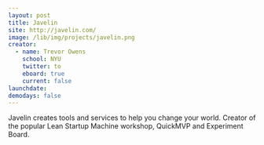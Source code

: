 ```yaml
---
layout: post
title: Javelin
site: http://javelin.com/
image: /lib/img/projects/javelin.png
creator:
  - name: Trevor Owens
    school: NYU
    twitter: to
    eboard: true
    current: false
launchdate:
demodays: false
---
```

Javelin creates tools and services to help you change your world. Creator of the popular Lean Startup Machine workshop, QuickMVP and Experiment Board.
